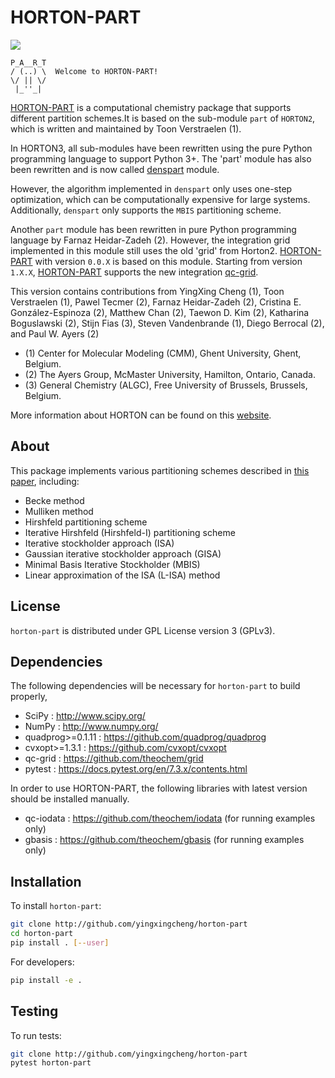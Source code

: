 # HORTON-PART
<a href='https://docs.python.org/3.10/'><img src='https://img.shields.io/badge/python-3.10-blue.svg'></a>

```text
P_A__R_T
/ (..) \  Welcome to HORTON-PART!
\/ || \/
 |_''_|
```
[HORTON-PART](https://github.com/yingxingcheng/horton-part) is a computational chemistry package that supports different partition schemes.It is based on the sub-module `part` of `HORTON2`, which is written and maintained by Toon Verstraelen (1).

In HORTON3, all sub-modules have been rewritten using the pure Python programming language to support Python 3+. The 'part' module has also been rewritten and is now called [denspart](https://github.com/theochem/denspart) module.

However, the algorithm implemented in `denspart` only uses one-step optimization, which can be computationally expensive for large systems. Additionally, `denspart` only supports the `MBIS` partitioning scheme.

Another `part` module has been rewritten in pure Python programming language by Farnaz Heidar-Zadeh (2). However, the integration grid implemented in this module still uses the old 'grid' from Horton2. [HORTON-PART](https://github.com/yingxingcheng/horton-part) with version `0.0.X` is based on this module. Starting from version `1.X.X`, [HORTON-PART](https://github.com/yingxingcheng/horton-part) supports the new integration [qc-grid](https://github.com/theochem/grid).

This version contains contributions from YingXing Cheng (1), Toon Verstraelen (1), Pawel Tecmer (2), Farnaz Heidar-Zadeh (2), Cristina E. González-Espinoza (2), Matthew Chan (2), Taewon D. Kim (2), Katharina Boguslawski (2), Stijn Fias (3), Steven Vandenbrande (1), Diego Berrocal (2), and Paul W. Ayers (2)

- (1) Center for Molecular Modeling (CMM), Ghent University, Ghent, Belgium.
- (2) The Ayers Group, McMaster University, Hamilton, Ontario, Canada.
- (3) General Chemistry (ALGC), Free University of Brussels, Brussels, Belgium.

More information about HORTON can be found on this [website](http://theochem.github.com/horton/).


## About
This package implements various partitioning schemes described in <a href=https://doi.org/10.1063/5.0076630>this paper</a>, including:

- Becke method
- Mulliken method
- Hirshfeld partitioning scheme
- Iterative Hirshfeld (Hirshfeld-I) partitioning scheme
- Iterative stockholder approach (ISA)
- Gaussian iterative stockholder approach (GISA)
- Minimal Basis Iterative Stockholder (MBIS)
- Linear approximation of the ISA (L-ISA) method

## License

`horton-part` is distributed under GPL License version 3 (GPLv3).


## Dependencies

The following dependencies will be necessary for `horton-part` to build properly,

* SciPy : http://www.scipy.org/
* NumPy : http://www.numpy.org/
* quadprog>=0.1.11 : https://github.com/quadprog/quadprog
* cvxopt>=1.3.1 : https://github.com/cvxopt/cvxopt
* qc-grid : https://github.com/theochem/grid
* pytest : https://docs.pytest.org/en/7.3.x/contents.html

In order to use HORTON-PART, the following libraries with latest version should be installed manually.

* qc-iodata : https://github.com/theochem/iodata (for running examples only)
* gbasis : https://github.com/theochem/gbasis (for running examples only)


## Installation

To install `horton-part`:

```bash
git clone http://github.com/yingxingcheng/horton-part
cd horton-part
pip install . [--user]
```

For developers:
```bash
pip install -e .
```


## Testing

To run tests:

```bash
git clone http://github.com/yingxingcheng/horton-part
pytest horton-part
```
